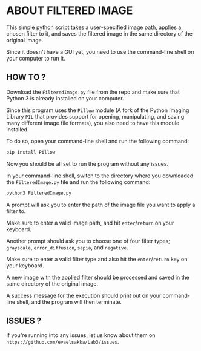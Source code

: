 
# ABOUT FILTERED IMAGE

This simple python script takes a user-specified image path, applies a chosen filter to it, and saves the filtered image in the same directory of the original image. 

Since it doesn't have a GUI yet, you need to use the command-line shell on your computer to run it.

## HOW TO ?

Download the `FilteredImage.py` file from the repo and make sure that Python 3 is already installed on your computer. 

Since this program uses the `Pillow` module (A fork of the Python Imaging Library `PIL` that provides support for opening, manipulating, and saving many different image file formats), you also need to have this module installed. 

To do so, open your command-line shell and run the following command:

```bash
pip install Pillow
```

Now you should be all set to run the program without any issues. 

In your command-line shell, switch to the directory where you downloaded the `FilteredImage.py` file and run the following command: 

```bash
python3 FilteredImage.py
```

A prompt will ask you to enter the path of the image file you want to apply a filter to.

Make sure to enter a valid image path, and hit `enter`/`return` on your keyboard.

Another prompt should ask you to choose one of four filter types; `grayscale`, `error_diffusion`, `sepia`, and `negative`.

Make sure to enter a valid filter type and also hit the `enter`/`return` key on your keyboard.

A new image with the applied filter should be processed and saved in the same directory of the original image. 

A success message for the execution should print out on your command-line shell, and the program will then terminate.

## ISSUES ?

If you're running into any issues, let us know about them on `https://github.com/evaelsakka/Lab3/issues`.
